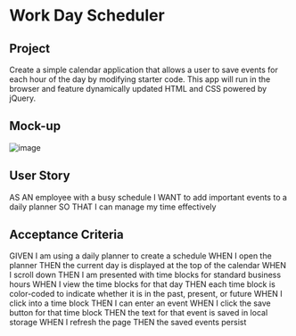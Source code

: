# Work Day Scheduler 

## Project

Create a simple calendar application that allows a user to save events for each hour of the day by modifying starter code. This app will run in the browser and feature dynamically updated HTML and CSS powered by jQuery.

## Mock-up

![image](https://user-images.githubusercontent.com/104477651/184411230-e3f1fc41-0b7d-4b76-80fb-cef655fcc9d0.png)


## User Story
AS AN employee with a busy schedule
I WANT to add important events to a daily planner
SO THAT I can manage my time effectively

## Acceptance Criteria
GIVEN I am using a daily planner to create a schedule
WHEN I open the planner
THEN the current day is displayed at the top of the calendar
WHEN I scroll down
THEN I am presented with time blocks for standard business hours
WHEN I view the time blocks for that day
THEN each time block is color-coded to indicate whether it is in the past, present, or future
WHEN I click into a time block
THEN I can enter an event
WHEN I click the save button for that time block
THEN the text for that event is saved in local storage
WHEN I refresh the page
THEN the saved events persist


